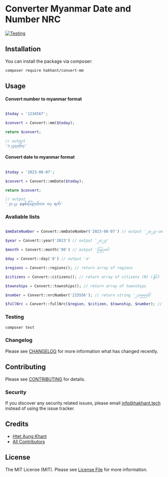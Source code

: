 # Converter Myanmar Date and Number NRC
[![Testing](https://github.com/hakhant21/convert-mm/actions/workflows/main.yml/badge.svg?branch=main&event=push)](https://github.com/hakhant21/convert-mm/actions/workflows/main.yml)
## Installation

You can install the package via composer:

```bash
composer require hakhant/convert-mm
```

## Usage

#### Convert number to myanmar format
```php

$today = '1234567';

$convert = Convert::mm($today);

return $convert;

// output 
'၁၂၃၄၅၆၇'
```

#### Convert date to myanmar format

```php

$today = '2023-08-07';

$convert = Convert::mmDate($today);

return $convert;

// output 
'၂၀၂၃ ခုနှစ်၊သြဂုတ်လ၊ ၀၇ ရက်'

```

### Avaliable lists 
```php

$mmDateNumber = Convert::mmDateNumber('2023-08-07') // output '၂၀၂၃-၀၈-၀၇'

$year = Convert::year('2023') // output '၂၀၂၃'

$month = Convert::month('08') // output 'သြဂုတ်'

$day = Convert::day('8') // output '၈'

$regions = Convert::regions(); // return array of regions

$citizens = Convert::citizens(); // return array of citizens (N) (နိုင်)

$townships = Convert::townships(); // return array of townships 

$number = Convert::nrcNumber('215556'); // return string '၂၁၅၅၅၆'

$fullNrc = Convert::fullNrc($region, $citizen, $township, $number); // example output '12/YaKaNa(N)215556' || '၁၂/ရကန(နိုင်)၂၁၅၅၅၆'

```

### Testing

```bash
composer test
```

### Changelog

Please see [CHANGELOG](CHANGELOG.md) for more information what has changed recently.

## Contributing

Please see [CONTRIBUTING](CONTRIBUTING.md) for details.

### Security

If you discover any security related issues, please email info@hakhant.tech instead of using the issue tracker.

## Credits

-   [Htet Aung Khant](https://github.com/hakhant21)
-   [All Contributors](../../contributors)

## License

The MIT License (MIT). Please see [License File](LICENSE.md) for more information.
